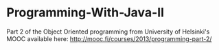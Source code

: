 # Programming-With-Java-II

Part 2 of the Object Oriented programming from University of Helsinki's MOOC available here: http://mooc.fi/courses/2013/programming-part-2/
